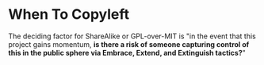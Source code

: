 # When To Copyleft

The deciding factor for ShareAlike or GPL-over-MIT is "in the event that this project gains momentum, **is there a risk of someone capturing control of this in the public sphere via Embrace, Extend, and Extinguish tactics?**"
